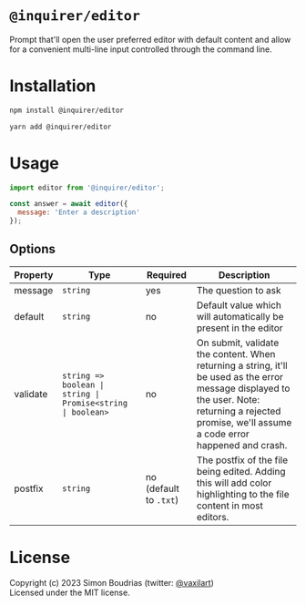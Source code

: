 # `@inquirer/editor`

Prompt that'll open the user preferred editor with default content and allow for a convenient multi-line input controlled through the command line.

# Installation

```sh
npm install @inquirer/editor

yarn add @inquirer/editor
```

# Usage

```js
import editor from '@inquirer/editor';

const answer = await editor({
  message: 'Enter a description'
});
```

## Options

| Property | Type      | Required | Description                    |
| -------- | --------- | -------- | ------------------------------ |
| message  | `string`  | yes      | The question to ask            |
| default  | `string`  | no       | Default value which will automatically be present in the editor |
| validate    | `string => boolean \| string \| Promise<string \| boolean>` | no       | On submit, validate the content. When returning a string, it'll be used as the error message displayed to the user. Note: returning a rejected promise, we'll assume a code error happened and crash. |
| postfix  | `string`  | no (default to `.txt`) | The postfix of the file being edited. Adding this will add color highlighting to the file content in most editors. |


# License

Copyright (c) 2023 Simon Boudrias (twitter: [@vaxilart](https://twitter.com/Vaxilart))<br/>
Licensed under the MIT license.
